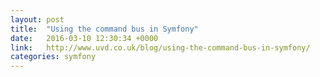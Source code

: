 ```yaml
---
layout: post
title:  "Using the command bus in Symfony"
date:   2016-03-10 12:30:34 +0000
link:   http://www.uvd.co.uk/blog/using-the-command-bus-in-symfony/
categories: symfony
---
```

